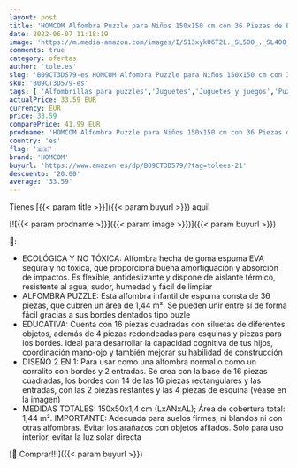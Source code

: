 ```yaml
---
layout: post
title: 'HOMCOM Alfombra Puzzle para Niños 150x150 cm con 36 Piezas de Espuma EVA Suave Área de 1 44 m² Colchoneta Rompecabezas para Bebé Multicolor'
date: 2022-06-07 11:18:19
image: 'https://m.media-amazon.com/images/I/513xykU6T2L._SL500_._SL400_.jpg'
comments: true
category: ofertas
author: 'tole.es'
slug: 'B09CT3D579-es HOMCOM Alfombra Puzzle para Niños 150x150 cm con 36 Piezas...'
sku: 'B09CT3D579-es'
tags: [ 'Alfombrillas para puzzles','Juguetes','Juguetes y juegos','Puzzles y rompecabezas','bebé','homcom','🇪🇸', ]
actualPrice: 33.59 EUR
currency: EUR
price: 33.59
comparePrice: 41.99 EUR
prodname: 'HOMCOM Alfombra Puzzle para Niños 150x150 cm con 36 Piezas de Espuma EVA Suave Área de 1 44 m² Colchoneta Rompecabezas para Bebé Multicolor'
country: 'es'
flag: '🇪🇸'
brand: 'HOMCOM'
buyurl: 'https://www.amazon.es/dp/B09CT3D579/?tag=tolees-21'
descuento: '20.00'
average: '33.59'
---
```


Tienes [{{< param title >}}]({{< param buyurl >}}) aqui!

[![{{< param prodname >}}]({{< param image >}})]({{< param buyurl >}})

🔎:

- ECOLÓGICA Y NO TÓXICA: Alfombra hecha de goma espuma EVA segura y no tóxica, que proporciona buena amortiguación y absorción de impactos. Es flexible, antideslizante y dispone de aislante térmico, resistente al agua, sudor, humedad y fácil de limpiar
- ALFOMBRA PUZZLE: Esta alfombra infantil de espuma consta de 36 piezas, que cubren un área de 1,44 m². Se pueden unir entre sí de forma fácil gracias a sus bordes dentados tipo puzle
- EDUCATIVA: Cuenta con 16 piezas cuadradas con siluetas de diferentes objetos, además de 4 piezas redondeadas para esquinas y piezas para los bordes. Ideal para desarrollar la capacidad cognitiva de tus hijos, coordinación mano-ojo y también mejorar su habilidad de construcción
- DISEÑO 2 EN 1: Para usar como una alfombra normal o como un corralito con bordes y 2 entradas. Se crea con la base de 16 piezas cuadradas, los bordes con 14 de las 16 piezas rectangulares y las entradas, con las 2 piezas restantes y las 4 piezas de esquina (véase en la imagen)
- MEDIDAS TOTALES: 150x50x1,4 cm (LxANxAL); Área de cobertura total: 1,44 m². IMPORTANTE: Adecuada para suelos firmes, ni blandos ni con otras alfombras. Evitar los arañazos con objetos afilados. Solo para uso interior, evitar la luz solar directa

[🛒 Comprar!!!]({{< param buyurl >}})
